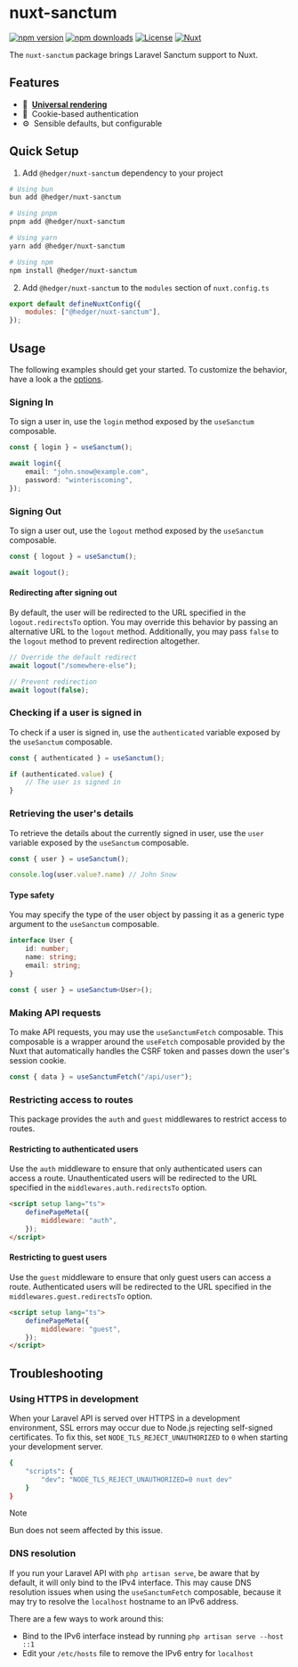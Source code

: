 # nuxt-sanctum

[![npm version][npm-version-src]][npm-version-href]
[![npm downloads][npm-downloads-src]][npm-downloads-href]
[![License][license-src]][license-href]
[![Nuxt][nuxt-src]][nuxt-href]

The `nuxt-sanctum` package brings Laravel Sanctum support to Nuxt.

## Features

<!-- Highlight some of the features your module provide here -->

-   🚀 &nbsp;[**Universal rendering**](https://nuxt.com/docs/guide/concepts/rendering#universal-rendering)
-   🍪 &nbsp;Cookie-based authentication
-   ⚙️ &nbsp;Sensible defaults, but configurable

## Quick Setup

1. Add `@hedger/nuxt-sanctum` dependency to your project

```bash
# Using bun
bun add @hedger/nuxt-sanctum

# Using pnpm
pnpm add @hedger/nuxt-sanctum

# Using yarn
yarn add @hedger/nuxt-sanctum

# Using npm
npm install @hedger/nuxt-sanctum
```

2. Add `@hedger/nuxt-sanctum` to the `modules` section of `nuxt.config.ts`

```js
export default defineNuxtConfig({
	modules: ["@hedger/nuxt-sanctum"],
});
```

## Usage

The following examples should get your started. To customize the behavior, have a look a the [options](src/options.ts).

### Signing In

To sign a user in, use the `login` method exposed by the `useSanctum` composable.

```ts
const { login } = useSanctum();

await login({
	email: "john.snow@example.com",
	password: "winteriscoming",
});
```

### Signing Out

To sign a user out, use the `logout` method exposed by the `useSanctum` composable.

```ts
const { logout } = useSanctum();

await logout();
```

#### Redirecting after signing out

By default, the user will be redirected to the URL specified in the `logout.redirectsTo` option. You may override this behavior by passing an alternative URL to the `logout` method. Additionally, you may pass `false` to the `logout` method to prevent redirection altogether.

```ts
// Override the default redirect
await logout("/somewhere-else");

// Prevent redirection
await logout(false);
```

### Checking if a user is signed in

To check if a user is signed in, use the `authenticated` variable exposed by the `useSanctum` composable.

```ts
const { authenticated } = useSanctum();

if (authenticated.value) {
	// The user is signed in
}
```

### Retrieving the user's details

To retrieve the details about the currently signed in user, use the `user` variable exposed by the `useSanctum` composable.

```ts
const { user } = useSanctum();

console.log(user.value?.name) // John Snow
```

#### Type safety

You may specify the type of the user object by passing it as a generic type argument to the `useSanctum` composable.

```ts
interface User {
	id: number;
	name: string;
	email: string;
}

const { user } = useSanctum<User>();
```

### Making API requests

To make API requests, you may use the `useSanctumFetch` composable. This composable is a wrapper around the `useFetch` composable provided by the Nuxt that automatically handles the CSRF token and passes down the user's session cookie.

```ts
const { data } = useSanctumFetch("/api/user");
```

### Restricting access to routes

This package provides the `auth` and `guest` middlewares to restrict access to routes.

#### Restricting to authenticated users

Use the `auth` middleware to ensure that only authenticated users can access a route. Unauthenticated users will be redirected to the URL specified in the `middlewares.auth.redirectsTo` option.

```html
<script setup lang="ts">
	definePageMeta({
		middleware: "auth",
	});
</script>
```

#### Restricting to guest users

Use the `guest` middleware to ensure that only guest users can access a route.
Authenticated users will be redirected to the URL specified in the `middlewares.guest.redirectsTo` option.

```html
<script setup lang="ts">
	definePageMeta({
		middleware: "guest",
	});
</script>
```

## Troubleshooting

### Using HTTPS in development

When your Laravel API is served over HTTPS in a development environment, SSL errors may occur due to Node.js rejecting self-signed certificates. To fix this, set `NODE_TLS_REJECT_UNAUTHORIZED` to `0` when starting your development server.

```bash
{
	"scripts": {
		"dev": "NODE_TLS_REJECT_UNAUTHORIZED=0 nuxt dev"
	}
}
```

> [!NOTE]
> Bun does not seem affected by this issue.

### DNS resolution

If you run your Laravel API with `php artisan serve`, be aware that by default, it will only bind
to the IPv4 interface. This may cause DNS resolution issues when using the `useSanctumFetch` composable, because it may try to resolve the `localhost` hostname to an IPv6 address.

There are a few ways to work around this:
-  Bind to the IPv6 interface instead by running `php artisan serve --host ::1`
-  Edit your `/etc/hosts` file to remove the IPv6 entry for `localhost`





<!-- Badges -->

[npm-version-src]: https://img.shields.io/npm/v/@hedger/nuxt-sanctum/latest.svg?style=flat&colorA=18181B&colorB=28CF8D
[npm-version-href]: https://npmjs.com/package/@hedger/nuxt-sanctum
[npm-downloads-src]: https://img.shields.io/npm/dm/@hedger/nuxt-sanctum.svg?style=flat&colorA=18181B&colorB=28CF8D
[npm-downloads-href]: https://npmjs.com/package/@hedger/nuxt-sanctum
[license-src]: https://img.shields.io/npm/l/@hedger/nuxt-sanctum.svg?style=flat&colorA=18181B&colorB=28CF8D
[license-href]: https://npmjs.com/package/@hedger/nuxt-sanctum
[nuxt-src]: https://img.shields.io/badge/Nuxt-18181B?logo=nuxt.js
[nuxt-href]: https://nuxt.com

